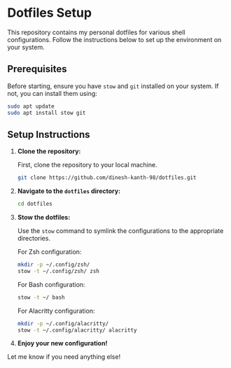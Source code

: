 # Dotfiles Setup

This repository contains my personal dotfiles for various shell configurations. Follow the instructions below to set up the environment on your system.

## Prerequisites

Before starting, ensure you have `stow` and `git` installed on your system. If not, you can install them using:

```bash
sudo apt update
sudo apt install stow git
```

## Setup Instructions

1. **Clone the repository:**

   First, clone the repository to your local machine.

   ```bash
   git clone https://github.com/dinesh-kanth-98/dotfiles.git
   ```

2. **Navigate to the `dotfiles` directory:**

   ```bash
   cd dotfiles
   ```

3. **Stow the dotfiles:**

   Use the `stow` command to symlink the configurations to the appropriate directories.

   For Zsh configuration:

   ```bash
   mkdir -p ~/.config/zsh/
   stow -t ~/.config/zsh/ zsh
   ```

   For Bash configuration:

   ```bash
   stow -t ~/ bash
   ```

   For Alacritty configuration:

   ```bash
   mkdir -p ~/.config/alacritty/
   stow -t ~/.config/alacritty/ alacritty
   ```

4. **Enjoy your new configuration!**

Let me know if you need anything else!
